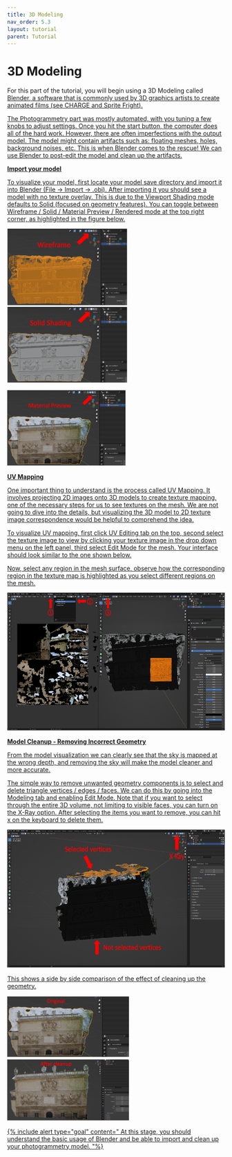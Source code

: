 ```yaml
---
title: 3D Modeling
nav_order: 5.3
layout: tutorial
parent: Tutorial
---
```


# 3D Modeling

For this part of the tutorial, you will begin using a 3D Modeling called
[<u>Blender](https://www.blender.org/), a software that is commonly
used by 3D graphics artists to create animated films (see
[<u>CHARGE](https://www.youtube.com/watch?v=UXqq0ZvbOnk) and
[<u>Sprite Fright](https://www.youtube.com/watch?v=cMxraX_5RE)).

The Photogrammetry part was mostly automated, with you tuning a few
knobs to adjust settings. Once you hit the start button, the computer
does all of the hard work. However, there are often imperfections with
the output model. The model might contain artifacts such as: floating
meshes, holes, background noises, etc. This is when Blender comes to the
rescue! We can use Blender to post-edit the model and clean up the
artifacts.

**Import your model**

To visualize your model, first locate your model save directory and
import it into Blender (File -&gt; Import -&gt; .obj). After importing
it you should see a model with no texture overlay. This is due to the
Viewport Shading mode defaults to Solid (focused on geometry features).
You can toggle between Wireframe / Solid / Material Preview / Rendered
mode at the top right corner, as highlighted in the figure below.

<img src="../../assets/img/overview/3d-modeling/media/image8.png"
style="width:2.89063in;height:1.84828in" /><img src="../../assets/img/overview/3d-modeling/media/image4.png"
style="width:2.89997in;height:1.84062in" />

<img src="../../assets/img/overview/3d-modeling/media/image9.png"
style="width:2.85112in;height:1.81986in" />

**UV Mapping**

One important thing to understand is the process called UV Mapping. It
involves projecting 2D images onto 3D models to create texture mapping,
one of the necessary steps for us to see textures on the mesh. We are
not going to dive into the details, but visualizing the 3D model to 2D
texture image correspondence would be helpful to comprehend the idea.

To visualize UV mapping, first click UV Editing tab on the top, second
select the texture image to view by clicking your texture image in the
drop down menu on the left panel, third select Edit Mode for the mesh.
Your interface should look similar to the one shown below.

Now, select any region in the mesh surface, observe how the
corresponding region in the texture map is highlighted as you select
different regions on the mesh.

<img src="../../assets/img/overview/3d-modeling/media/image6.png"
style="width:6in;height:3.31944in" />

**Model Cleanup - Removing Incorrect Geometry**

From the model visualization we can clearly see that the sky is mapped
at the wrong depth, and removing the sky will make the model cleaner and
more accurate.

The simple way to remove unwanted geometry components is to select and
delete triangle vertices / edges / faces. We can do this by going into
the Modeling tab and enabling Edit Mode. Note that if you want to select
through the entire 3D volume, not limiting to visible faces, you can
turn on the X-Ray option. After selecting the items you want to remove,
you can hit x on the keyboard to delete them.

<img src="../../assets/img/overview/3d-modeling/media/image5.png"
style="width:6in;height:3.33333in" />

This shows a side by side comparison of the effect of cleaning up the
geometry.

<img src="../../assets/img/overview/3d-modeling/media/image7.png"
style="width:2.9375in;height:1.48421in" /><img src="../../assets/img/overview/3d-modeling/media/image3.png"
style="width:2.9375in;height:1.49452in" />

{% include alert type="goal" content="
At this stage, you should understand the basic usage of Blender and be
able to import and clean up your photogrammetry model.
"%}
